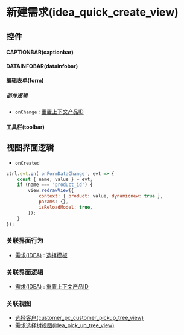 # 新建需求(idea_quick_create_view)  <!-- {docsify-ignore-all} -->



## 控件
#### CAPTIONBAR(captionbar)
#### DATAINFOBAR(datainfobar)
#### 编辑表单(form)

##### 部件逻辑
* `onChange` : [重置上下文产品ID](module/ProdMgmt/idea/uilogic/reset_product_id)
#### 工具栏(toolbar)

## 视图界面逻辑
* `onCreated`
```javascript
ctrl.evt.on('onFormDataChange', evt => {
    const { name, value } = evt;
    if (name === 'product_id') {
        view.redrawView({
            context: { product: value, dynamicnew: true },
            params: {},
            isReloadModel: true,
        });
    }
});
```


### 关联界面行为
  * [需求(IDEA)](module/ProdMgmt/idea) : [选择模板](module/ProdMgmt/idea#界面行为)

### 关联界面逻辑
  * [需求(IDEA)](module/ProdMgmt/idea) : [重置上下文产品ID](module/ProdMgmt/idea/uilogic/reset_product_id)

### 关联视图
  * [选择客户(customer_pc_customer_pickup_tree_view)](app/view/customer_pc_customer_pickup_tree_view)
  * [需求选择树视图(idea_pick_up_tree_view)](app/view/idea_pick_up_tree_view)

<script>
 const { createApp } = Vue
  createApp({
    data() {
      return {

      }
    }
  }).use(ElementPlus).mount('#app')
</script>